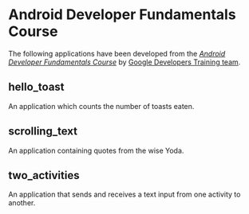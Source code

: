 # Android Developer Fundamentals Course
The following applications have been developed from the [*Android Developer Fundamentals Course*](https://google-developer-training.gitbooks.io/android-developer-fundamentals-course-practicals/content/en/) by [Google Developers Training team](https://developers.google.com/training/courses/android-fundamentals).

## hello_toast
An application which counts the number of toasts eaten.

## scrolling_text
An application containing quotes from the wise Yoda.

## two_activities
An application that sends and receives a text input from one activity to another.
